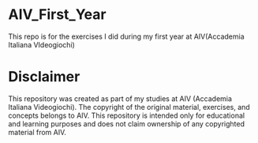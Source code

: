 # AIV_First_Year
This repo is for the exercises I did during my first year at AIV(Accademia Italiana VIdeogiochi)
# Disclaimer
This repository was created as part of my studies at AIV (Accademia Italiana Videogiochi).
The copyright of the original material, exercises, and concepts belongs to AIV.
This repository is intended only for educational and learning purposes and does not claim ownership of any copyrighted material from AIV.
